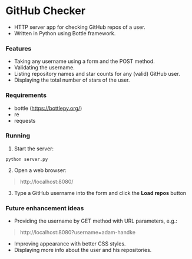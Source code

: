 # GitHub Checker
* HTTP server app for checking GitHub repos of a user.
* Written in Python using Bottle framework.

### Features
* Taking any username using a form and the POST method.
* Validating the username.
* Listing repository names and star counts for any (valid) GitHub user.
* Displaying the total number of stars of the user.

### Requirements
* bottle (https://bottlepy.org/)
* re 
* requests

### Running
1. Start the server:
```
python server.py
```
2. Open a web browser:
> http://localhost:8080/
3. Type a GitHub username into the form and click the **Load repos** button

### Future enhancement ideas
* Providing the username by GET method with URL parameters, e.g.:
> http://localhost:8080?username=adam-handke
* Improving appearance with better CSS styles.
* Displaying more info about the user and his repositories.

